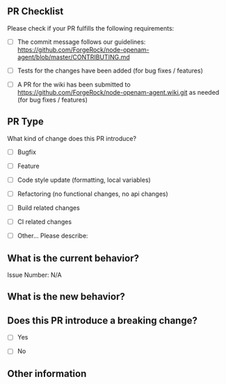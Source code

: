 ## PR Checklist
Please check if your PR fulfills the following requirements:

- [ ] The commit message follows our guidelines: https://github.com/ForgeRock/node-openam-agent/blob/master/CONTRIBUTING.md
- [ ] Tests for the changes have been added (for bug fixes / features)
- [ ] A PR for the wiki has been submitted to https://github.com/ForgeRock/node-openam-agent.wiki.git as needed (for bug fixes / features)


## PR Type
What kind of change does this PR introduce?

<!-- Please check the one that applies to this PR using "x". -->

- [ ] Bugfix
- [ ] Feature
- [ ] Code style update (formatting, local variables)
- [ ] Refactoring (no functional changes, no api changes)
- [ ] Build related changes
- [ ] CI related changes
- [ ] Other... Please describe:


## What is the current behavior?
<!-- Please describe the current behavior that you are modifying, or link to a relevant issue. -->

Issue Number: N/A


## What is the new behavior?


## Does this PR introduce a breaking change?

- [ ] Yes
- [ ] No


<!-- If this PR contains a breaking change, please describe the impact and migration path for existing applications below. -->


## Other information
